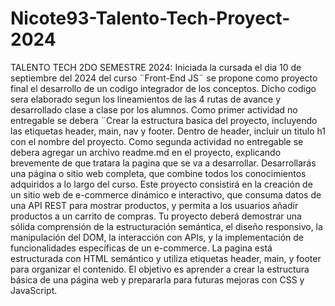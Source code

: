 # Nicote93-Talento-Tech-Proyect-2024
TALENTO TECH 2DO SEMESTRE 2024:
Iniciada la cursada el dia 10 de septiembre del 2024 del curso ¨Front-End JS¨ se propone como proyecto final el desarrollo de un codigo integrador de los conceptos.
Dicho codigo sera elaborado segun los lineamientos de las 4 rutas de avance y desarrollado clase a clase por los alumnos.
Como primer actividad no entregable se debera ¨Crear la estructura basica del proyecto, incluyendo las etiquetas header, main, nav y footer. Dentro de header, incluir un titulo h1 con el nombre del proyecto.
Como segunda actividad no entregable se debera agregar un archivo readme.md en el proyecto, explicando brevemente de que tratara la pagina que se va a desarrollar.
Desarrollarás una página o sitio web completa, que combine todos los conocimientos adquiridos a lo largo del curso. Este proyecto consistirá en la creación de un sitio web de e-commerce dinámico e interactivo, que consuma datos de una API REST para mostrar productos, y permita a los usuarios añadir productos a un carrito de compras. Tu proyecto deberá demostrar una sólida comprensión de la estructuración semántica, el diseño responsivo, la manipulación del DOM, la interacción con APIs, y la implementación de funcionalidades específicas de un e-commerce.
La pagina está estructurada con HTML semántico y utiliza etiquetas header, main, y footer para organizar el contenido.
El objetivo es aprender a crear la estructura básica de una página web y prepararla para futuras mejoras con CSS y JavaScript.
